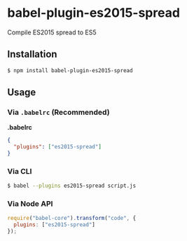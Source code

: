 # babel-plugin-es2015-spread

Compile ES2015 spread to ES5

## Installation

```sh
$ npm install babel-plugin-es2015-spread
```

## Usage

### Via `.babelrc` (Recommended)

**.babelrc**

```json
{
  "plugins": ["es2015-spread"]
}
```

### Via CLI

```sh
$ babel --plugins es2015-spread script.js
```

### Via Node API

```javascript
require("babel-core").transform("code", {
  plugins: ["es2015-spread"]
});
```
